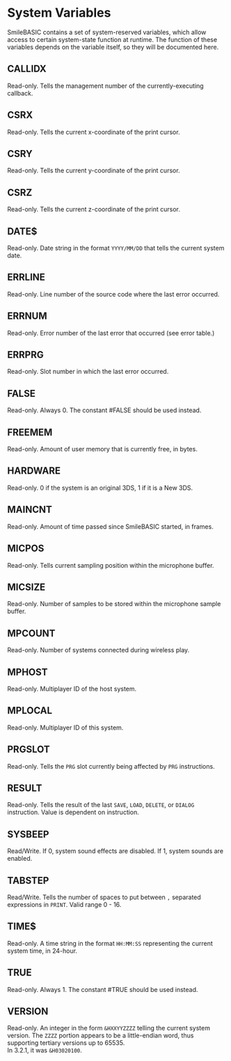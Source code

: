 # System Variables #
SmileBASIC contains a set of system-reserved variables, which allow access to certain system-state
function at runtime.
The function of these variables depends on the variable itself, so they will be documented here.

## CALLIDX ##
Read-only. Tells the management number of the currently-executing callback.

## CSRX ##
Read-only. Tells the current x-coordinate of the print cursor.

## CSRY ##
Read-only. Tells the current y-coordinate of the print cursor.

## CSRZ ##
Read-only. Tells the current z-coordinate of the print cursor.

## DATE$ ##
Read-only. Date string in the format `YYYY/MM/DD` that tells the current system date.

## ERRLINE ##
Read-only. Line number of the source code where the last error occurred.

## ERRNUM ##
Read-only. Error number of the last error that occurred (see error table.)

## ERRPRG ##
Read-only. Slot number in which the last error occurred.

## FALSE ##
Read-only. Always 0.
The constant #FALSE should be used instead.

## FREEMEM ##
Read-only. Amount of user memory that is currently free, in bytes.

## HARDWARE ##
Read-only. 0 if the system is an original 3DS, 1 if it is a New 3DS.

## MAINCNT ##
Read-only. Amount of time passed since SmileBASIC started, in frames.

## MICPOS ##
Read-only. Tells current sampling position within the microphone buffer.

## MICSIZE ##
Read-only. Number of samples to be stored within the microphone sample buffer.

## MPCOUNT ##
Read-only. Number of systems connected during wireless play.

## MPHOST ##
Read-only. Multiplayer ID of the host system.

## MPLOCAL ##
Read-only. Multiplayer ID of this system.

## PRGSLOT ##
Read-only. Tells the `PRG` slot currently being affected by `PRG` instructions.

## RESULT ##
Read-only. Tells the result of the last `SAVE`, `LOAD`, `DELETE`, or `DIALOG` instruction.
Value is dependent on instruction.

## SYSBEEP ##
Read/Write. If 0, system sound effects are disabled. If 1, system sounds are enabled.

## TABSTEP ##
Read/Write. Tells the number of spaces to put between `,` separated expressions in `PRINT`.
Valid range 0 - 16.

## TIME$ ##
Read-only. A time string in the format `HH:MM:SS` representing the current system time, in 24-hour.

## TRUE ##
Read-only. Always 1.
The constant #TRUE should be used instead.

## VERSION ##
Read-only. An integer in the form `&HXXYYZZZZ` telling the current system version.
The `ZZZZ` portion appears to be a little-endian word, thus supporting tertiary versions up to 65535.   
In 3.2.1, it was `&H03020100`.
